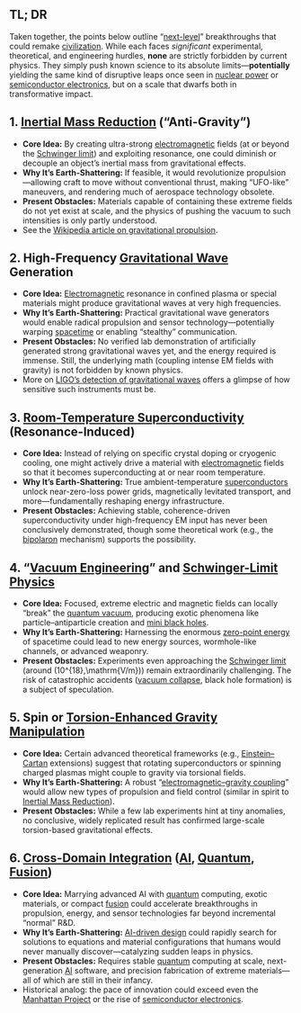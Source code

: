 ## TL; DR

Taken together, the points below outline “[next-level](/literary_products/joes_notes/NEXT_LEVEL_BREAKTHROUGHS.md)” breakthroughs that could remake [civilization](https://en.wikipedia.org/wiki/Civilization). While each faces *significant* experimental, theoretical, and engineering hurdles, **none** are strictly forbidden by current physics. They simply push known science to its absolute limits—**potentially** yielding the same kind of disruptive leaps once seen in [nuclear power](/literary_products/joes_notes/NUCLEAR_POWER.md) or [semiconductor electronics](/literary_products/joes_notes/SEMICONDUCTOR_ELECTRONICS.md), but on a scale that dwarfs both in transformative impact.

## 1. [Inertial Mass Reduction](/literary_products/joes_notes/INERTIAL_MASS_REDUCTION.md) (“Anti-Gravity”)

- **Core Idea:** By creating ultra-strong [electromagnetic](/literary_products/joes_notes/ELECTROMAGNETIC.md) fields (at or beyond the [Schwinger limit](/literary_products/joes_notes/SCHWINGER_LIMIT.md)) and exploiting resonance, one could diminish or decouple an object’s inertial mass from gravitational effects.  
- **Why It’s Earth-Shattering:** If feasible, it would revolutionize propulsion—allowing craft to move without conventional thrust, making “UFO-like” maneuvers, and rendering much of aerospace technology obsolete.  
- **Present Obstacles:** Materials capable of containing these extreme fields do not yet exist at scale, and the physics of pushing the vacuum to such intensities is only partly understood.  
- See the [Wikipedia article on gravitational propulsion](https://en.wikipedia.org/wiki/Anti-gravity#In_popular_culture_and_conspiracy_theories).

## 2. **High-Frequency [Gravitational Wave](/literary_products/joes_notes/GRAVITATIONAL_WAVE.md) Generation**

- **Core Idea:** [Electromagnetic](/literary_products/joes_notes/ELECTROMAGNETIC.md) resonance in confined plasma or special materials might produce gravitational waves at very high frequencies.  
- **Why It’s Earth-Shattering:** Practical gravitational wave generators would enable radical propulsion and sensor technology—potentially warping [spacetime](/literary_products/joes_notes/SPACETIME.md) or enabling “stealthy” communication.  
- **Present Obstacles:** No verified lab demonstration of artificially generated strong gravitational waves yet, and the energy required is immense. Still, the underlying math (coupling intense EM fields with gravity) is not forbidden by known physics.  
- More on [LIGO’s detection of gravitational waves](https://en.wikipedia.org/wiki/LIGO) offers a glimpse of how sensitive such instruments must be.

## 3. **[Room-Temperature Superconductivity](/literary_products/joes_notes/ROOM_TEMPERATURE_SUPERCONDUCTIVITY.md) (Resonance-Induced)**

- **Core Idea:** Instead of relying on specific crystal doping or cryogenic cooling, one might actively drive a material with [electromagnetic](/literary_products/joes_notes/ELECTROMAGNETIC.md) fields so that it becomes superconducting at or near room temperature.  
- **Why It’s Earth-Shattering:** True ambient-temperature [superconductors](https://en.wikipedia.org/wiki/Superconductivity) unlock near-zero-loss power grids, magnetically levitated transport, and more—fundamentally reshaping energy infrastructure.  
- **Present Obstacles:** Achieving stable, coherence-driven superconductivity under high-frequency EM input has never been conclusively demonstrated, though some theoretical work (e.g., the [bipolaron](/literary_products/joes_notes/BIPOLARON.md) mechanism) supports the possibility.

## 4. “[Vacuum Engineering](/literary_products/joes_notes/VACUUM_ENGINEERING.md)” and [Schwinger-Limit Physics](/literary_products/joes_notes/SCHWINGER_LIMIT.md)

- **Core Idea:** Focused, extreme electric and magnetic fields can locally “break” the [quantum vacuum](/literary_products/joes_notes/QUANTUM_VACUUM.md), producing exotic phenomena like particle–antiparticle creation and [mini black holes](/literary_products/joes_notes/MINI_BLACK_HOLES.md).  
- **Why It’s Earth-Shattering:** Harnessing the enormous [zero-point energy](/literary_products/joes_notes/ZERO_POINT_ENERGY.md) of spacetime could lead to new energy sources, wormhole-like channels, or advanced weaponry.  
- **Present Obstacles:** Experiments even approaching the [Schwinger limit](/literary_products/joes_notes/SCHWINGER_LIMIT.md) (around \(10^{18}\,\mathrm{V/m}\)) remain extraordinarily challenging. The risk of catastrophic accidents ([vacuum collapse](/literary_products/joes_notes/VACUUM_COLLAPSE.md), black hole formation) is a subject of speculation.

## 5. **Spin or [Torsion-Enhanced Gravity Manipulation](/literary_products/joes_notes/TORSION_ENHANCED_GRAVITY_MANIPULATION.md)**

- **Core Idea:** Certain advanced theoretical frameworks (e.g., [Einstein–Cartan](/literary_products/joes_notes/EINSTEIN_CARTAN.md) extensions) suggest that rotating superconductors or spinning charged plasmas might couple to gravity via torsional fields.  
- **Why It’s Earth-Shattering:** A robust “[electromagnetic–gravity coupling](/literary_products/joes_notes/ELECTROMAGNETIC_GRAVITY_COUPLING.md)” would allow new types of propulsion and field control (similar in spirit to [Inertial Mass Reduction](/literary_products/joes_notes/INERTIAL_MASS_REDUCTION.md)).  
- **Present Obstacles:** While a few lab experiments hint at tiny anomalies, no conclusive, widely replicated result has confirmed large-scale torsion-based gravitational effects.

## 6. **[Cross-Domain Integration](/literary_products/joes_notes/CROSS_DOMAIN_INTEGRATION.md) ([AI](/literary_products/joes_notes/AI.md), [Quantum](/literary_products/joes_notes/QUANTUM.md), [Fusion](/literary_products/joes_notes/FUSION.md))**

- **Core Idea:** Marrying advanced AI with [quantum](/literary_products/joes_notes/QUANTUM.md) computing, exotic materials, or compact [fusion](/literary_products/joes_notes/FUSION.md) could accelerate breakthroughs in propulsion, energy, and sensor technologies far beyond incremental “normal” R&D.  
- **Why It’s Earth-Shattering:** [AI-driven design](/literary_products/joes_notes/AI_DRIVEN_DESIGN.md) could rapidly search for solutions to equations and material configurations that humans would never manually discover—catalyzing sudden leaps in physics.  
- **Present Obstacles:** Requires stable [quantum](/literary_products/joes_notes/QUANTUM.md) computing at scale, next-generation [AI](/literary_products/joes_notes/AI.md) software, and precision fabrication of extreme materials—all of which are still in their infancy.  
- Historical analog: the pace of innovation could exceed even the [Manhattan Project](/literary_products/joes_notes/MANHATTAN_PROJECT.md) or the rise of [semiconductor electronics](/literary_products/joes_notes/SEMICONDUCTOR_ELECTRONICS.md).

